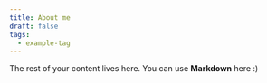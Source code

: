 ```yaml
---
title: About me
draft: false
tags:
  - example-tag
---
```

 
The rest of your content lives here. You can use **Markdown** here :)